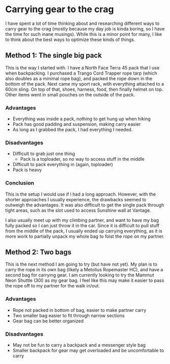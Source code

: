 # Carrying gear to the crag
I have spent a lot of time thinking about and researching different ways to carry gear to the crag (mostly because my day job is kinda boring, so I have the time for such inane musings). While this is a minor point for many, I like to think about the best ways to optimize these kinds of things.

## Method 1: The single big pack
This is the way I started with. I have a North Face Terra 45 pack that I use when backpacking. I purchased a Trango Cord Trapper rope tarp (which also doubles as a minimal rope bag), and packed the rope down in the bottom of the pack. Next came my sport rack, with everything attached to a 60cm sling. On top of that, shoes, harness, food, then finally helmet on top. Other items went in small pouches on the outside of the pack.

### Advantages
* Everything was inside a pack, nothing to get hung up when hiking
* Pack has good padding and suspension, making carry easier
* As long as I grabbed the pack, I had everything I needed.

### Disadvantages
* Difficult to grab just one thing
   * Pack is a toploader, so no way to access stuff in the middle
* Difficult to pack everything in (again, toploader)
* Pack is heavy

### Conclusion
This is the setup I would use if I had a long approach. However, with the shorter approaches I usually experience, the drawbacks seemed to outweigh the advantages. It was also difficult to get the single pack through tight areas, such as the slot used to access Sunshine wall at Vantage.

I also usually meet up with my climbing partner, and want to have my bag fully packed so I can just throw it in the car. Since it is difficult to pull stuff from the middle of the pack, I usually ended up carrying everything, as it is more work to partially unpack my whole bag to foist the rope on my partner.

## Method 2: Two bags
This is the next method I am going to try (but have not yet). My plan is to carry the rope in its own bag (likely a Metolius Ropemaster HC), and have a second bag for carrying gear. I am currently looking to try the Mammut Neon Shuttle (30l) as my gear bag. I feel like this may make it easier to pass the rope off to my partner for the walk in/out.

### Advantages
* Rope not packed in bottom of bag, easier to make partner carry
* Two smaller bag easier to fit through narrow sections
* Gear bag can be better organized

### Disadvantages
* May not be fun to carry a backpack and a messenger style bag
* Smaller backpack for gear may get overloaded and be uncomfortable to carry
